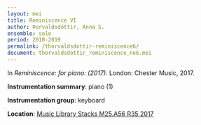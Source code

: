 ```yaml
---
layout: mei
title: Reminiscence VI 
author: Þorvaldsdóttir, Anna S.   
ensemble: solo
period: 2010-2019
permalink: /thorvaldsdottir-reminiscence6/
document: thorvaldsdottir_reminiscence_no6.mei
---
```


In *Reminiscence: for piano: (2017).* London: Chester Music, 2017.

**Instrumentation summary**: piano (1)

**Instrumentation group**: keyboard

**Location**: <a href="https://tufts.primo.exlibrisgroup.com/permalink/01TUN_INST/1kc9gia/alma991018306187203851" target="_blank">Music Library Stacks M25.A56 R35 2017</a>
